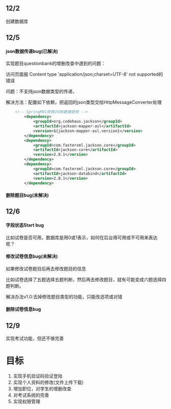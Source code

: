 ## 12/2

创建数据库

## 12/5

#### json数据传递bug(已解决)

实现题目questionbank的增删改查中遇到的问题：

访问页面报 Content type 'application/json;charset=UTF-8' not supported的错误

问题：不支持json数据类型的传递，

解决方法：配置如下依赖，把返回的json类型交给HttpMessageConverter处理

```xml
	<!-- SpringMVC转换JSON数据使用 -->
		<dependency>
			<groupId>org.codehaus.jackson</groupId>
			<artifactId>jackson-mapper-asl</artifactId>
			<version>${jackson-mapper-asl.version}</version>
		</dependency>
		<dependency>
			<groupId>com.fasterxml.jackson.core</groupId>
			<artifactId>jackson-core</artifactId>
			<version>2.8.1</version>
		</dependency>
		<dependency>
			<groupId>com.fasterxml.jackson.core</groupId>
			<artifactId>jackson-databind</artifactId>
			<version>2.8.1</version>
		</dependency>
```

#### 删除题目bug(未解决)





## 12/6

#### 字段状态Start bug

比如试卷是否可用，数据库是用0或1表示，如何在后台用可用或不可用来表达呢？



#### 修改试卷信息bug(未解决)

如果修改试卷题目后再去修改题目的信息

比如试卷选择了五题选择五题判断，然后再去修改题目，就有可能变成六题选择四题判断。

解决办法v1.0:去掉修改题目类型的功能，只能改选项或对错

#### 删除试卷信息bug

## 12/9

实现考试功能，但还不够完善



# 目标

1. 实现手机验证码验证登陆
2. 实现个人资料的修改(文件上传下载)
3. 增加职位，对学生的增删改查
4. 对考试系统的完善
5. 实现权限管理



